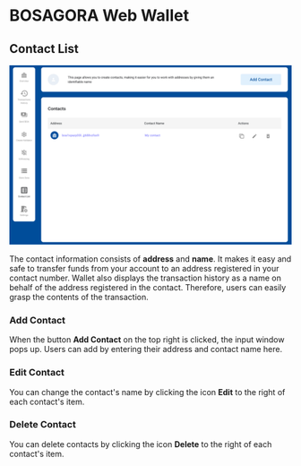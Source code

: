 # BOSAGORA Web Wallet

## Contact List

![Contact List](./assets/10-01.png)

The contact information consists of **address** and **name**.
It makes it easy and safe to transfer funds from your account to an address registered in your contact number.
Wallet also displays the transaction history as a name on behalf of the address registered in the contact.
Therefore, users can easily grasp the contents of the transaction.

### Add Contact

When the button **Add Contact** on the top right is clicked, the input window pops up.
Users can add by entering their address and contact name here.

### Edit Contact

You can change the contact's name by clicking the icon **Edit** to the right of each contact's item.

### Delete Contact

You can delete contacts by clicking the icon **Delete** to the right of each contact's item.
